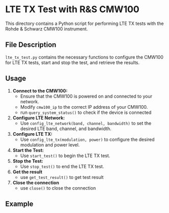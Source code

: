 # LTE TX Test with R&S CMW100

This directory contains a Python script for performing LTE TX tests with the Rohde & Schwarz CMW100 instrument.

## File Description

`lte_tx_test.py` contains the necessary functions to configure the CMW100 for LTE TX tests, start and stop the test, and retrieve the results.

## Usage

1.  **Connect to the CMW100:**
    -   Ensure that the CMW100 is powered on and connected to your network.
    -   Modify `cmw100_ip` to the correct IP address of your CMW100.
    -   run `query_system_status()` to check if the device is connected
2.  **Configure LTE Network:**
    -   Use `config_lte_network(band, channel, bandwidth)` to set the desired LTE band, channel, and bandwidth.
3.  **Configure LTE TX:**
    -   Use `config_lte_tx(modulation, power)` to configure the desired modulation and power level.
4.  **Start the Test:**
    -   Use `start_test()` to begin the LTE TX test.
5.  **Stop the Test:**
    -   Use `stop_test()` to end the LTE TX test.
6. **Get the result**
    - use `get_test_result()` to get test result
7. **Close the connection**
    - use `close()` to close the connection

## Example
